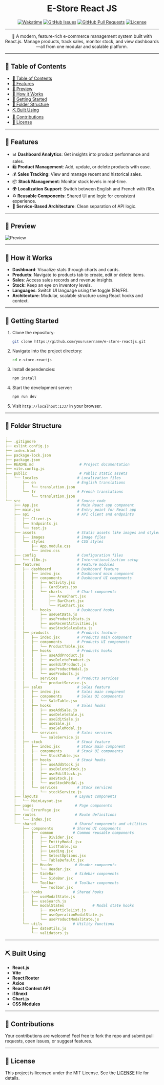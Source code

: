 <h1 align="center">E-Store React JS</h1>

<div align="center">

[![Wakatime](https://wakatime.com/badge/user/99386bc4-1e8a-4a85-849a-2382efb82b50/project/a33eb78f-7d1c-446c-a4de-ebbe956777d0.svg)](https://wakatime.com/badge/user/99386bc4-1e8a-4a85-849a-2382efb82b50/project/a33eb78f-7d1c-446c-a4de-ebbe956777d0)
[![GitHub Issues](https://img.shields.io/github/issues/devddine/e-store-reactjs.svg)](https://github.com/devddine/e-store-reactjs/issues)
[![GitHub Pull Requests](https://img.shields.io/github/issues-pr/devddine/e-store-reactjs.svg)](https://github.com/devddine/e-store-reactjs/pulls)
[![License](https://img.shields.io/badge/license-MIT-blue.svg)](/LICENSE)

</div>

---

<p align="center">
🛒 A modern, feature-rich e-commerce management system built with React.js.  
Manage products, track sales, monitor stock, and view dashboards—all from one modular and scalable platform.
</p>

---

## 📝 Table of Contents

- [📝 Table of Contents](#-table-of-contents)
- [🌟 Features](#-features)
- [📐 Preview](#-preview)
- [💭 How it Works](#-how-it-works)
- [🏁 Getting Started](#-getting-started)
- [📁 Folder Structure](#-folder-structure)
- [⛏️ Built Using](#️-built-using)
- [🤝 Contributions](#-contributions)
- [📜 License](#-license)

---

## 🌟 Features

- 📊 **Dashboard Analytics**: Get insights into product performance and sales.
- 🛍 **Product Management**: Add, update, or delete products with ease.
- 💰 **Sales Tracking**: View and manage recent and historical sales.
- 📦 **Stock Management**: Monitor stock levels in real-time.
- 🌍 **Localization Support**: Switch between English and French with i18n.
- ♻️ **Reusable Components**: Shared UI and logic for consistent experience.
- 🔌 **Service-Based Architecture**: Clean separation of API logic.

---

## 📐 Preview

![Preview](./src/assets/images/preview.png)

---

## 💭 How it Works

- **Dashboard**: Visualize stats through charts and cards.
- **Products**: Navigate to products tab to create, edit or delete items.
- **Sales**: Access sales records and revenue insights.
- **Stock**: Keep an eye on inventory levels.
- **Languages**: Switch UI language using the toggle (EN/FR).
- **Architecture**: Modular, scalable structure using React hooks and context.

---

## 🏁 Getting Started

1. Clone the repository:

   ```bash
   git clone https://github.com/yourusername/e-store-reactjs.git
   ```

2. Navigate into the project directory:

   ```bash
   cd e-store-reactjs
   ```

3. Install dependencies:

   ```bash
   npm install
   ```

4. Start the development server:

   ```bash
   npm run dev
   ```

5. Visit `http://localhost:1337` in your browser.

---

## 📁 Folder Structure

```yaml
.
├── .gitignore                      
├── eslint.config.js                
├── index.html                     
├── package-lock.json              
├── package.json                   
├── README.md                     # Project documentation
├── vite.config.js                
├── public                        # Public static assets
│   └── locales                  # Localization files
│       ├── en                   # English translations
│       │   └── translation.json 
│       └── fr                   # French translations
│           └── translation.json 
└── src                          # Source code
    ├── App.jsx                  # Main React app component
    ├── main.jsx                 # Entry point for React app
    ├── api                      # API client and endpoints
    │   ├── Client.js            
    │   ├── Endpoints.js        
    │   └── test.js              
    ├── assets                   # Static assets like images and styles
    │   ├── images               # Image files
    │   └── styles               # CSS styles
    │       ├── App.module.css   
    │       └── index.css        
    ├── config                   # Configuration files
    │   └── i18n.js              # Internationalization setup
    ├── features                 # Feature modules
    │   ├── dashboard            # Dashboard feature
    │   │   ├── index.jsx        # Dashboard main component
    │   │   ├── components       # Dashboard UI components
    │   │   │   ├── Activity.jsx 
    │   │   │   ├── CardStats.jsx 
    │   │   │   └── charts       # Chart components
    │   │   │       ├── AreaChart.jsx
    │   │   │       ├── BarChart.jsx  
    │   │   │       └── PieChart.jsx  
    │   │   └── hooks            # Dashboard hooks
    │   │       ├── useGetData.js       
    │   │       ├── useProductsStats.js
    │   │       ├── useRecentActivities.js
    │   │       └── useStockSalesData.js
    │   ├── products             # Products feature
    │   │   ├── index.jsx        # Products main component
    │   │   ├── components       # Products UI components
    │   │   │   └── ProductTable.jsx
    │   │   ├── hooks            # Products hooks
    │   │   │   ├── useAddProduct.js   
    │   │   │   ├── useDeleteProduct.js 
    │   │   │   ├── useEditProduct.js   
    │   │   │   ├── useProductModal.js 
    │   │   │   └── useProducts.js      
    │   │   └── services         # Products services
    │   │       └── productService.js
    │   ├── sales                # Sales feature
    │   │   ├── index.jsx        # Sales main component
    │   │   ├── components       # Sales UI components
    │   │   │   └── SaleTable.jsx
    │   │   ├── hooks            # Sales hooks
    │   │   │   ├── useAddSale.js    
    │   │   │   ├── useDeleteSale.js 
    │   │   │   ├── useEditSale.js  
    │   │   │   ├── useSale.js     
    │   │   │   └── useSaleModal.js
    │   │   └── services         # Sales services
    │   │       └── saleService.js 
    │   ├── stock                # Stock feature
    │   │   ├── index.jsx        # Stock main component
    │   │   ├── components       # Stock UI components
    │   │   │   └── StockTable.jsx 
    │   │   ├── hooks            # Stock hooks
    │   │   │   ├── useAddStock.js     
    │   │   │   ├── useDeleteStock.js
    │   │   │   ├── useEditStock.js   
    │   │   │   ├── useStock.js         
    │   │   │   └── useStockModal.js  
    │   │   └── services         # Stock services
    │   │       └── stockService.js 
    ├── layouts                 # Layout components
    │   └── MainLayout.jsx    
    ├── pages                   # Page components
    │   └── ErrorPage.jsx   
    ├── routes                  # Route definitions
    │   └── index.jsx         
    └── shared                  # Shared components and utilities
        ├── components         # Shared UI components
        │   ├── common         # Common reusable components
        │   │   ├── Divider.jsx     
        │   │   ├── EntityModal.jsx  
        │   │   ├── ListTable.jsx   
        │   │   ├── Loading.jsx     
        │   │   ├── SelectOptions.jsx
        │   │   └── TableDefault.jsx 
        │   ├── Header          # Header components
        │   │   └── Header.jsx  
        │   ├── SideBar         # Sidebar components
        │   │   └── SideBar.jsx 
        │   └── Toolbar         # Toolbar components
        │       └── Toolbar.jsx 
        ├── hooks              # Shared hooks
        │   ├── useModalState.js       
        │   ├── useSearch.js            
        │   └── modalStates             # Modal state hooks
        │       ├── useArticleList.js      
        │       ├── useOperationModalState.js
        │       └── useProductModalState.js  
        └── utils              # Utility functions
            ├── dateUtils.js   
            └── validators.js 

```

---

## ⛏️ Built Using

- **React.js**
- **Vite**
- **React Router**
- **Axios**
- **React Context API**
- **i18next**
- **Chart.js**
- **CSS Modules**

---

## 🤝 Contributions

Your contributions are welcome! Feel free to fork the repo and submit pull requests, open issues, or suggest features.

---

## 📜 License

This project is licensed under the MIT License. See the [LICENSE](/LICENSE) file for details.
